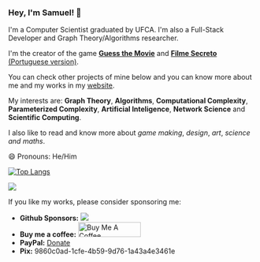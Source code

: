 ### Hey, I'm Samuel! 👋

I'm a Computer Scientist graduated by UFCA. I'm also a Full-Stack Developer and Graph Theory/Algorithms researcher.

I'm the creator of the game [**Guess the Movie**](https://guess-the-movie-one.vercel.app/) and [**Filme Secreto** (Portuguese version)](https://filme-secreto.vercel.app/).

You can check other projects of mine below and you can know more about me and my works in my [website](https://meu-blog-csamuelsm.vercel.app/).

My interests are: **Graph Theory**, **Algorithms**, **Computational Complexity**, **Parameterized Complexity**, **Artificial Inteligence**, **Network Science** and **Scientific Computing**.

I also like to read and know more about *game making*, *design*, *art*, *science and maths*.

😄 Pronouns: He/Him

[![Top Langs](https://github-readme-stats.vercel.app/api/top-langs/?username=csamuelsm&layout=compact)](https://github.com/anuraghazra/github-readme-stats)

![](https://komarev.com/ghpvc/?username=csamuelsm)

If you like my works, please consider sponsoring me:

- **Github Sponsors:** [![](https://img.shields.io/static/v1?label=Sponsor&message=%E2%9D%A4&logo=GitHub&color=%23fe8e86)](https://github.com/sponsors/csamuelssm)
- **Buy me a coffee:** <a href="https://www.buymeacoffee.com/csamuelssm" target="_blank"><img src="https://cdn.buymeacoffee.com/buttons/default-orange.png" alt="Buy Me A Coffee" height="30" width="127"></a>
- **PayPal:** [Donate](https://www.paypal.com/donate/?hosted_button_id=DE9ZRCNT78QW4)
- **Pix:** 9860c0ad-1cfe-4b59-9d76-1a43a4e3461e

<!--
**csamuelsm/csamuelsm** is a ✨ _special_ ✨ repository because its `README.md` (this file) appears on your GitHub profile.

Here are some ideas to get you started:

- 🔭 I’m currently working on ...
- 🌱 I’m currently learning ...
- 👯 I’m looking to collaborate on ...
- 🤔 I’m looking for help with ...
- 💬 Ask me about ...
- 📫 How to reach me: ...
- 😄 Pronouns: ...
- ⚡ Fun fact: ...
-->
